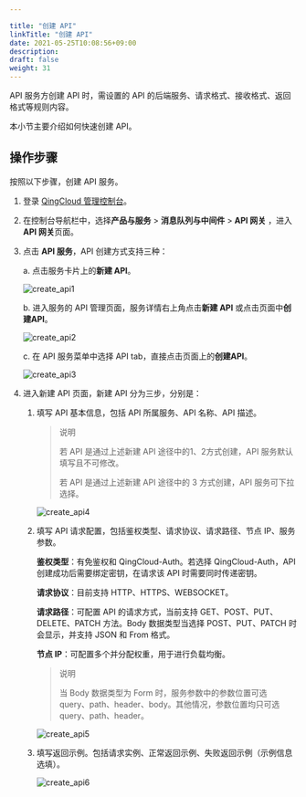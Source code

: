 ```yaml
---

title: "创建 API"
linkTitle: "创建 API"
date: 2021-05-25T10:08:56+09:00
description:
draft: false
weight: 31
---
```


API 服务方创建 API 时，需设置的 API 的后端服务、请求格式、接收格式、返回格式等规则内容。

本小节主要介绍如何快速创建 API。

## 操作步骤

按照以下步骤，创建 API 服务。

1. 登录 [QingCloud 管理控制台](https://console.qingcloud.com/login)。

2. 在控制台导航栏中，选择**产品与服务** > **消息队列与中间件** > **API 网关** ，进入**API 网关**页面。

3. 点击 **API 服务**，API 创建方式支持三种：

   a. 点击服务卡片上的**新建 API**。

   ![create_api1](../_images/create_api1.png)

   b. 进入服务的 API 管理页面，服务详情右上角点击**新建 API** 或点击页面中**创建API**。

   ![create_api2](../_images/create_api2.png)

   c. 在 API 服务菜单中选择 API tab，直接点击页面上的**创建API**。

   ![create_api3](../_images/create_api3.png)

4. 进入新建 API 页面，新建 API 分为三步，分别是：

   1. 填写 API 基本信息，包括 API 所属服务、API 名称、API 描述。

      > 说明
      >
      > 若 API 是通过上述新建 API 途径中的1、2方式创建，API 服务默认填写且不可修改。
      >
      > 若 API 是通过上述新建 API 途径中的 3 方式创建，API 服务可下拉选择。

      ![create_api4](../_images/create_api4.png)

   2. 填写 API 请求配置，包括鉴权类型、请求协议、请求路径、节点 IP、服务参数。

      **鉴权类型**：有免鉴权和 QingCloud-Auth。若选择 QingCloud-Auth，API 创建成功后需要绑定密钥，在请求该 API 时需要同时传递密钥。

      **请求协议**：目前支持 HTTP、HTTPS、WEBSOCKET。

      **请求路径**：可配置 API 的请求方式，当前支持 GET、POST、PUT、DELETE、PATCH 方法。Body 数据类型当选择 POST、PUT、PATCH 时会显示，并支持 JSON 和 From 格式。

      **节点 IP**：可配置多个并分配权重，用于进行负载均衡。

      > 说明
      >
      > 当 Body 数据类型为 Form 时，服务参数中的参数位置可选 query、path、header、body。其他情况，参数位置均只可选query、path、header。

      ![create_api5](../_images/create_api5.png)

   3. 填写返回示例。包括请求实例、正常返回示例、失败返回示例（示例信息选填）。

      ![create_api6](../_images/create_api6.png)

